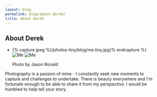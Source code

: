 ```yaml
---
layout: blog
permalink: blog/about-derek/
title: About Derek
---
```


## About Derek

<ul class="pictures">
    <li class="picture horizontal">
        <picture class="image-container">
            <source data-srcset="/photos/blog/me.tablet.webp, /photos/blog/me.tablet.2x.webp 2x" media="(min-width: 420px)" type="image/webp">
            <source data-srcset="/photos/blog/me.tablet.jpg, /photos/blog/me.tablet.2x.jpg 2x" media="(min-width: 420px)" type="image/jpeg">
            {% capture jpeg %}/photos-tiny/blog/me.tiny.jpg{% endcapture %}
            <img src="{% base64 jpeg %}" data-srcset="/photos/blog/me.mobile.jpg, /photos/blog/me.mobile.2x.jpg 2x" alt="Me" title="Photo by Jason Ronald" class="lazyload" />
            <noscript><img src="/photos/blog/me.tablet.jpg" alt="Me" title="Photo by Jason Ronald" /></noscript>
        </picture>
        <p class="caption">Photo by Jason Ronald</p>
    </li>
</ul>

<div class="section">
    <p>
        Photography is a passion of mine - I constantly seek new moments to capture and challenges to undertake. There is beauty everywhere and I'm fortunate enough to be able to share it from my perspective. I would be humbled to help tell your story.
    </p>
</div>
